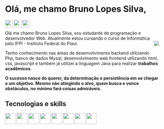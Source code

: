 # Olá, me chamo Bruno Lopes Silva,

<div class="icons">
  <a href="mailto:brunolopessilva34@gmail.com">
    <img align="left" height="25" src="https://cdn-icons-png.flaticon.com/512/281/281769.png" />
  </a>
  <a href="https://www.instagram.com/brunosilva_brn/">
    <img align="left" height="25" src="https://cdn-icons-png.flaticon.com/512/2111/2111463.png" />
  </a>
  <a href="https://github.com/brunosilvabrn">
    <img align="left" height="25" src="https://image.flaticon.com/icons/svg/733/733609.svg" />
  </a>
</div>

<br>
<br>
Olá me chamo Bruno Lopes Silva, sou estudante de programação e desenvolvedor Web. Atualmente estou cursando o curso de Informática pelo IFPI - Instituto Federal
do Piauí. 


<img align="right" src="https://thumbs.gfycat.com/HeavyLiquidAnnelid-size_restricted.gif" />

Tenho conhecimento nas áreas de desenvolvimento backend utilizando Php, banco de dados Mysql, desenvolvimento web frontend utilizando html, css, javascript e tambem já utilizei a linguagem Java para realizar **trabalhos acadêmicos**.
<br>

**O sucesso nasce do querer, da determinação e persistência em se chegar a um objetivo. Mesmo não atingindo o alvo, quem busca e vence obstáculos, no mínimo fará coisas admiráveis.**  

## Tecnologias e skills

<div class="icons">
  <img align="left" height="35" src="https://cdn.jsdelivr.net/gh/devicons/devicon/icons/html5/html5-original.svg" />
  <img align="left" height="35" src="https://cdn.jsdelivr.net/gh/devicons/devicon/icons/css3/css3-original.svg" />
  <img align="left" height="35" src="https://cdn.jsdelivr.net/gh/devicons/devicon/icons/javascript/javascript-original.svg" />
  <img align="left" height="35" src="https://cdn.jsdelivr.net/gh/devicons/devicon/icons/php/php-original.svg" />
  <img align="left" height="35" src="https://cdn.jsdelivr.net/gh/devicons/devicon/icons/mysql/mysql-original-wordmark.svg" />
  <img align="left" height="35" src="https://cdn.jsdelivr.net/gh/devicons/devicon/icons/java/java-original.svg" />
  <img align="left" height="35" src="https://cdn.jsdelivr.net/gh/devicons/devicon/icons/bootstrap/bootstrap-original.svg" />
  <img align="left" height="35" src="https://cdn.jsdelivr.net/gh/devicons/devicon/icons/git/git-original.svg" />
</div>

<!-- ### Hi there 👋 -->

<!--
**brunosilvabrn/brunosilvabrn** is a ✨ _special_ ✨ repository because its `README.md` (this file) appears on your GitHub profile.

Here are some ideas to get you started:

- 🔭 I’m currently working on ...
- 🌱 I’m currently learning ...
- 👯 I’m looking to collaborate on ...
- 🤔 I’m looking for help with ...
- 💬 Ask me about ...
- 📫 How to reach me: ...
- 😄 Pronouns: ...
- ⚡ Fun fact: ...
-->
